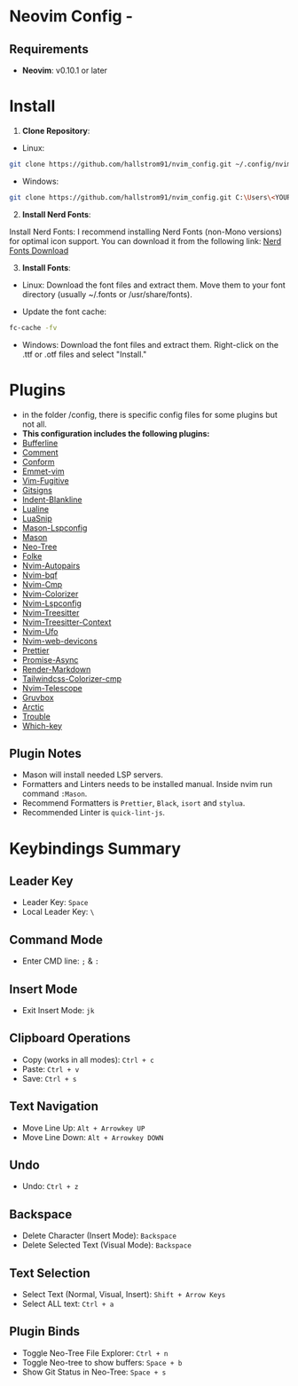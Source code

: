 # Neovim Config -

## Requirements

- **Neovim**: v0.10.1 or later

# Install

1. **Clone Repository**:

- Linux:

```bash linux
git clone https://github.com/hallstrom91/nvim_config.git ~/.config/nvim
```

- Windows:

```bash windows
git clone https://github.com/hallstrom91/nvim_config.git C:\Users\<YOUR_USERNAME>\AppData\Local\nvim
```

2. **Install Nerd Fonts**:

Install Nerd Fonts: I recommend installing Nerd Fonts (non-Mono versions) for optimal icon support. You can download it from the following link: [Nerd Fonts Download](https://www.nerdfonts.com/font-downloads)

3. **Install Fonts**:

- Linux:
  Download the font files and extract them.
  Move them to your font directory (usually ~/.fonts or /usr/share/fonts).

- Update the font cache:

```bash linux
fc-cache -fv
```

- Windows:
  Download the font files and extract them.
  Right-click on the .ttf or .otf files and select "Install."

# Plugins

- in the folder /config, there is specific config files for some plugins but not all.
- **This configuration includes the following plugins:**
- [Bufferline](https://github.com/akinsho/bufferline.nvim)
- [Comment](https://github.com/numToStr/Comment.nvim)
- [Conform](https://github.com/stevearc/conform.nvim)
- [Emmet-vim](https://github.com/mattn/emmet-vim)
- [Vim-Fugitive](https://github.com/tpope/vim-fugitive)
- [Gitsigns](https://github.com/lewis6991/gitsigns.nvim)
- [Indent-Blankline](https://github.com/lukas-reineke/indent-blankline.nvim)
- [Lualine](https://github.com/nvim-lualine/lualine.nvim)
- [LuaSnip](https://github.com/L3MON4D3/LuaSnip)
- [Mason-Lspconfig](https://github.com/williamboman/mason-lspconfig.nvim)
- [Mason](https://github.com/williamboman/mason.nvim)
- [Neo-Tree](https://github.com/nvim-neo-tree/neo-tree.nvim)
- [Folke](https://github.com/folke/noice.nvim)
- [Nvim-Autopairs](https://github.com/windwp/nvim-autopairs)
- [Nvim-bqf](https://github.com/kevinhwang91/nvim-bqf)
- [Nvim-Cmp](https://github.com/hrsh7th/nvim-cmp)
- [Nvim-Colorizer](https://github.com/norcalli/nvim-colorizer.lua)
- [Nvim-Lspconfig](https://github.com/neovim/nvim-lspconfig)
- [Nvim-Treesitter](https://github.com/nvim-treesitter/nvim-treesitter)
- [Nvim-Treesitter-Context](https://github.com/nvim-treesitter/nvim-treesitter-context)
- [Nvim-Ufo](https://github.com/kevinhwang91/nvim-ufo)
- [Nvim-web-devicons](https://github.com/nvim-tree/nvim-web-devicons)
- [Prettier](https://github.com/MunifTanjim/prettier.nvim)
- [Promise-Async](https://github.com/kevinhwang91/promise-async)
- [Render-Markdown](https://github.com/MeanderingProgrammer/render-markdown.nvim)
- [Tailwindcss-Colorizer-cmp](https://github.com/roobert/tailwindcss-colorizer-cmp.nvim)
- [Nvim-Telescope](https://github.com/nvim-telescope/telescope.nvim)
- [Gruvbox](https://github.com/morhetz/gruvbox)
- [Arctic](https://github.com/rockyzhang24/arctic.nvim)
- [Trouble](https://github.com/folke/trouble.nvim)
- [Which-key](https://github.com/folke/which-key.nvim)

## Plugin Notes

- Mason will install needed LSP servers.
- Formatters and Linters needs to be installed manual. Inside nvim run command `:Mason`.
- Recommend Formatters is `Prettier`, `Black`, `isort` and `stylua`.
- Recommended Linter is `quick-lint-js`.

# Keybindings Summary

## Leader Key

- Leader Key: `Space`
- Local Leader Key: `\`

## Command Mode

- Enter CMD line: `;` & `:`

## Insert Mode

- Exit Insert Mode: `jk`

## Clipboard Operations

- Copy (works in all modes): `Ctrl + c`
- Paste: `Ctrl + v`
- Save: `Ctrl + s`

## Text Navigation

- Move Line Up: `Alt + Arrowkey UP`
- Move Line Down: `Alt + Arrowkey DOWN`

## Undo

- Undo: `Ctrl + z`

## Backspace

- Delete Character (Insert Mode): `Backspace`
- Delete Selected Text (Visual Mode): `Backspace`

## Text Selection

- Select Text (Normal, Visual, Insert): `Shift + Arrow Keys`
- Select ALL text: `Ctrl + a`

## Plugin Binds

- Toggle Neo-Tree File Explorer: `Ctrl + n`
- Toggle Neo-tree to show buffers: `Space + b`
- Show Git Status in Neo-Tree: `Space + s`
